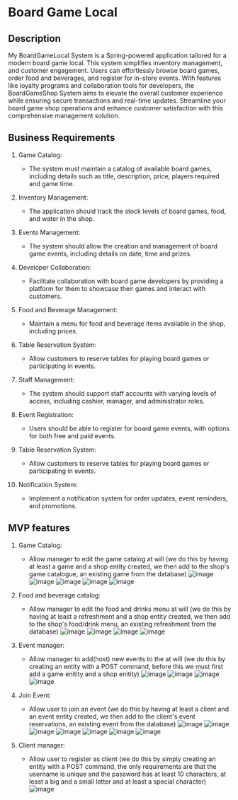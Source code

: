 # Board Game Local

## Description

My BoardGameLocal System is a Spring-powered application tailored for a modern board game local. This system simplifies inventory management, and customer engagement. Users can effortlessly browse board games, order food and beverages, and register for in-store events. With features like loyalty programs and collaboration tools for developers, the BoardGameShop System aims to elevate the overall customer experience while ensuring secure transactions and real-time updates. Streamline your board game shop operations and enhance customer satisfaction with this comprehensive management solution.

## Business Requirements

1. Game Catalog:

   * The system must maintain a catalog of available board games, including details such as title, description, price, players required and game time.
  
2. Inventory Management:

   * The application should track the stock levels of board games, food, and water in the shop.

3. Events Management:

   * The system should allow the creation and management of board game events, including details on date, time and prizes.

4. Developer Collaboration:

   * Facilitate collaboration with board game developers by providing a platform for them to showcase their games and interact with customers.

5. Food and Beverage Management:

   * Maintain a menu for food and beverage items available in the shop, including prices.

6. Table Reservation System:

   * Allow customers to reserve tables for playing board games or participating in events.

7. Staff Management:

   * The system should support staff accounts with varying levels of access, including cashier, manager, and administrator roles.

8. Event Registration:

   * Users should be able to register for board game events, with options for both free and paid events.

9. Table Reservation System:

   * Allow customers to reserve tables for playing board games or participating in events.

10. Notification System:

    * Implement a notification system for order updates, event reminders, and promotions.

## MVP features 

1. Game Catalog:
    * Allow manager to edit the game catalog at will (we do this by having at least a game and a shop entity created, we then add to the shop's game catalogue, an existing game from the database)
    ![image](https://github.com/vladyc1234/BoardGameLocal/assets/73032808/d6493dd2-eb64-4763-b36b-8acc2636746e)
    ![image](https://github.com/vladyc1234/BoardGameLocal/assets/73032808/22334d87-ce07-4e63-bef9-d7df19fc98de)
    ![image](https://github.com/vladyc1234/BoardGameLocal/assets/73032808/5fed8b1f-bb2d-4ea6-a864-af7060b29e29)
    ![image](https://github.com/vladyc1234/BoardGameLocal/assets/73032808/e18f5341-dec4-4ed5-b558-89b0cf739a10)
    ![image](https://github.com/vladyc1234/BoardGameLocal/assets/73032808/e3baeebd-41fa-4de8-9ba5-88e08766521a)

2. Food and beverage catalog:
    * Allow manager to edit the food and drinks menu at will (we do this by having at least a refreshment and a shop entity created, we then add to the shop's food/drink menu, an existing refreshment from the database)
    ![image](https://github.com/vladyc1234/BoardGameLocal/assets/73032808/bb5c3610-c9fc-42a3-b8cb-54d4bf0390e5)
    ![image](https://github.com/vladyc1234/BoardGameLocal/assets/73032808/5fed8b1f-bb2d-4ea6-a864-af7060b29e29)
    ![image](https://github.com/vladyc1234/BoardGameLocal/assets/73032808/4455bf65-53d6-463e-9c10-884b02669867)
    ![image](https://github.com/vladyc1234/BoardGameLocal/assets/73032808/1f090d85-76d0-442f-96d9-8f105e652fa0)

3. Event manager:
    * Allow manager to add(host) new events to the at will (we do this by creating an entity with a POST command, before this we must first add a game enitity and a shop enitity)
    ![image](https://github.com/vladyc1234/BoardGameLocal/assets/73032808/d6493dd2-eb64-4763-b36b-8acc2636746e)
    ![image](https://github.com/vladyc1234/BoardGameLocal/assets/73032808/22334d87-ce07-4e63-bef9-d7df19fc98de)
    ![image](https://github.com/vladyc1234/BoardGameLocal/assets/73032808/5fed8b1f-bb2d-4ea6-a864-af7060b29e29)
    ![image](https://github.com/vladyc1234/BoardGameLocal/assets/73032808/b3313eef-593a-4f3d-b2e5-dbcc33354b40)

4. Join Event:
    * Allow user to join an event (we do this by having at least a client and an event entity created, we then add to the client's event reservations, an existing event from the database)
    ![image](https://github.com/vladyc1234/BoardGameLocal/assets/73032808/d6493dd2-eb64-4763-b36b-8acc2636746e)
    ![image](https://github.com/vladyc1234/BoardGameLocal/assets/73032808/22334d87-ce07-4e63-bef9-d7df19fc98de)
    ![image](https://github.com/vladyc1234/BoardGameLocal/assets/73032808/5fed8b1f-bb2d-4ea6-a864-af7060b29e29)
    ![image](https://github.com/vladyc1234/BoardGameLocal/assets/73032808/b3313eef-593a-4f3d-b2e5-dbcc33354b40)
    ![image](https://github.com/vladyc1234/BoardGameLocal/assets/73032808/47f7df70-4a10-4306-9c8e-7f3715d43ecd)
    ![image](https://github.com/vladyc1234/BoardGameLocal/assets/73032808/c8de7d64-e880-49c0-932e-dc8194377e6a)
    ![image](https://github.com/vladyc1234/BoardGameLocal/assets/73032808/8d35c4a8-a608-449b-a71a-dec057ce7ec7)

5. Client manager:
    * Allow user to register as client (we do this by simply creating an entity with a POST command, the only requirements are that the username is unique and the password has at least 10 characters, at least a big and a small letter and at least a special character)
    ![image](https://github.com/vladyc1234/BoardGameLocal/assets/73032808/47f7df70-4a10-4306-9c8e-7f3715d43ecd)
